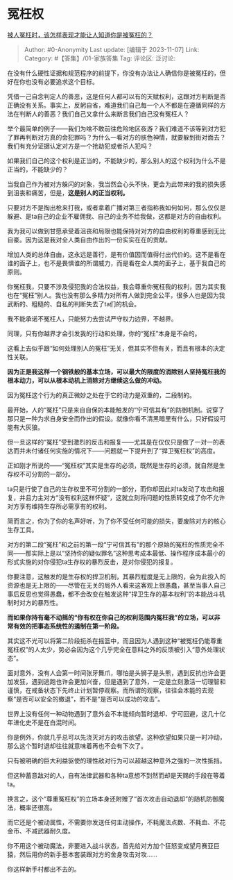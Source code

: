 # 冤枉权
[被人冤枉时，该怎样表现才能让人知道你是被冤枉的？](https://www.zhihu.com/question/55789868/answer/3279373948)

> Author: #0-Anonymity
> Last update: [编辑于 2023-11-07]
> Link:
> Category: #【答集】/01-家族答集 
> Tag:
> 评论区:
> 泛讨论:

在没有什么硬性证据和规范程序的前提下，你没有办法让人确信你是被冤枉的，但好在你也没有必要追求这个目标。

凭借一己自念判定人的善恶，这是任何人都可以有的天赋权利，这跟对方判断是否正确没有关系。事实上，反躬自省，难道我们自己每一个人不都是在遵循同样的方法在判断人的善恶？我们自己又拿什么来断言我们自己没有冤枉人？

举个最简单的例子——我们为啥不敢前往危险地区夜游？我们难道不该等到对方犯了罪再判断对方真的会犯罪吗？为什么一看对方的肤色神情，就要躲到街对面去？我们有充分证据认定对方是一个抢劫犯或者杀人犯吗？

如果我们自己的这个权利是正当的，不能缺少的，那么别人的这个权利为什么不是正当的，不能缺少的？

当我自己作为被对方躲闪的对象，我当然会心头不快，更会为此带来的我的损失感到沮丧和痛苦，但是，**这是别人的正当权利。**

只要对方不是掏出枪来打我，或者拿着广播对第三者指称我如何如何，那么仅仅是躲避、是ta自己的企业不雇佣我、自己的业务不给我做，这都是对方的自由权利。

我为我可以做到甘愿承受着沮丧和局限也能保持对对方的自由权利的尊重感到无比自豪。因为这是我对全人类自由作出的一份实实在在的贡献。

增加人类的总体自由，这永远是善行，是有价值因而值得付出代价的。这不是看在谁的面子上，也不是畏惧谁的所谓威力，而是看在全人类的面子上，基于我自己的原则。

你冤枉我，只要不涉及侵犯我的合法权益，我会尊重你冤枉我的权利，因为其实我也在“冤枉”别人。我也没有那么多精力对所有人做到完全公平，很多人也是因为我武断的、粗糙的、自私的判断失去了ta们的机会。

我不能承诺不冤枉人，只能努力去尝试严守权力边界，不越界。

同理，只有你越界才会引发我的行动和处理，你的“冤枉”本身是不会的。

这看上去似乎跟“如何处理别人的冤枉”无关，但其实不但有关，而且有根本的决定性关联。

**因为正是我这样一个钢铁般的基本立场，可以最大的限度的消除别人坚持冤枉我的根本动力，可以从根本动机上消除对方继续这么做的冲动。**

因为冤枉这个行为的真正微妙之处在于它的动力是双重的，二段制的。

最开始，人的“冤枉”只是来自自保的本能触发的“宁可信其有”的防御机制。说穿了那只是一种为求自身安全而作出的假设。就像你看不清黑暗里有什么，只好假设可能有大灰狼。

但一旦这样的“冤枉”受到激烈的反击和报复——尤其是在仅仅只是做了一对一的表达而并未付诸任何实施的情况下——问题就一下提升到了“捍卫冤枉权”的高度。

正如刚才所说的——“冤枉权”其实是生存的必须，既然是生存的必须，就自然是生存权不可分割的一部分。

ta只是行使了自己的生存权里不可分割的一部分，而你却因此对ta发动了攻击和报复，并且力主对方“没有权利这样怀疑”，这就立刻将问题的性质转变成了你不允许对方享有维持生存所必需享有的权利。

简而言之，你为了你的名声好听，为了你不受任何可能的损失，要废除对方的核心生存工具。

对方的第二段“冤枉”和之前的第一段“宁可信其有”的那个原始的冤枉的性质完全不同——那实际上是以“坚持你的疑似罪名”这种思考成本最低、操作程序成本最小的形式实施的对你侵犯ta生存权的暴烈反击，是对你侵犯的报复。

你要注意，这触发的是生存权的捍卫机制，其暴烈程度是无上限的，会为此投入的资源也是无上限的——尽管在无关的局外人看来这客观上很愚蠢，甚至当事人自己事后反思也觉得愚蠢，都不会改变在触发这种“捍卫生存的基本权利”的本能战斗机制时对方的暴烈性。

**而如果你持有毫不动摇的“你有权在你自己的权利范围内冤枉我”的立场，可以非常有效的把事态系统性的遏制在第一阶段。**

其实这不光可以将第二阶段扼杀在摇篮中，而且因为人遇到这种“被冤枉仍能尊重冤枉权”的人太少，势必会因为这个几乎完全在意料之外的反馈被引入“意外处理状态”。

面对意外，没有人会第一时间张牙舞爪，哪怕是头狮子是头熊，遇到反抗也许会更加发狂，遇到逃跑也许会更加兴奋，但是遇到了意外，一定是立刻激活一切理智和谨慎，在戒备状态下先终止计划暂停观察。而所谓的观察，往往会本能的去观察“是否可以安全的撤退”，而不是“是否可以成功的攻击”。

世界上没有任何一种动物遇到了意外会不本能倾向暂时退却、宁可回避，这几十亿年进化史不是在白混时间。

你是例外，你就几乎总可以先浇灭对方的攻击欲望。这种欲望如果只是一时冲动，那么这个暂时退却往往就意味着再也不会有下次了。

只有被明确的巨大利益驱使的理性敌对行为可以超越这种意外之强的一次性抵挡。

但这种蓄意敌对的人，自有法律武器和各种ta意想不到然而却是天赐的手段在等着ta。

换言之，这个“尊重冤枉权”的立场本身还附赠了“首次攻击自动退却”的随机防御魔法，概率还很高。

而它还是个被动属性，不需要你发送任何主动操作，不耗魔法点数、不耗血、不花金币、不减武器耐久度。

你不用这个被动魔法，非要进入战斗状态，首先给对方加个狂怒变成望月赛亚巨猿，然后用你的新手基本套装跟对方的舍身攻击对攻……

你这样新手村都出不去的。